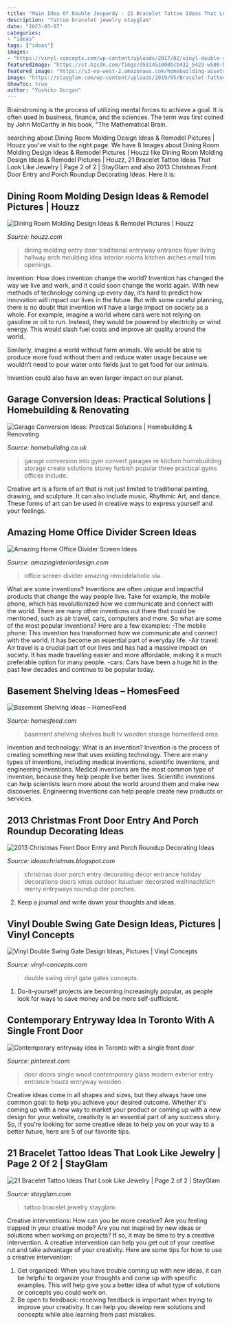 ```yaml
---
title: "Main Idea Of Double Jeopardy - 21 Bracelet Tattoo Ideas That Look Like Jewelry"
description: "Tattoo bracelet jewelry stayglam"
date: "2023-03-07"
categories:
- "ideas"
tags: ["ideas"]
images:
- "https://vinyl-concepts.com/wp-content/uploads/2017/02/vinyl-double-swing-gate-14.jpg"
featuredImage: "https://st.hzcdn.com/fimgs/d581451000bcb432_5423-w500-h666-b0-p0--traditional-entry.jpg"
featured_image: "https://s3-eu-west-2.amazonaws.com/homebuilding-assets/prodwebsite/content/uploads/2015/03/30113948/home-gym-garage-conversion.jpg"
image: "https://stayglam.com/wp-content/uploads/2019/05/Bracelet-Tattoo-Ideas.jpg"
ShowToc: true
author: "Yoshiko Durgan"
---
```



Brainstroming is the process of utilizing mental forces to achieve a goal. It is often used in business, finance, and the sciences. The term was first coined by John McCarthy in his book, "The Mathematical Brain.

	

		
searching about Dining Room Molding Design Ideas &amp; Remodel Pictures | Houzz you've visit to the right page. We have 8 Images about Dining Room Molding Design Ideas &amp; Remodel Pictures | Houzz like Dining Room Molding Design Ideas &amp; Remodel Pictures | Houzz, 21 Bracelet Tattoo Ideas That Look Like Jewelry | Page 2 of 2 | StayGlam and also 2013 Christmas Front Door Entry and Porch Roundup Decorating Ideas. Here it is:
		
    
## Dining Room Molding Design Ideas &amp; Remodel Pictures | Houzz

<img loading=lazy src="https://st.hzcdn.com/fimgs/d581451000bcb432_5423-w500-h666-b0-p0--traditional-entry.jpg" onerror="this.onerror=null;this.src='https://tse2.mm.bing.net/th?id=OIP.jfC_ukTUOzdDvNPf4GiRyQHaJ3&amp;pid=15.1';" alt="Dining Room Molding Design Ideas &amp; Remodel Pictures | Houzz">

_Source: houzz.com_

>dining molding entry door traditional entryway entrance foyer living hallway arch moulding idea interior rooms kitchen arches email trim openings. 

	

Invention: How does invention change the world?
Invention has changed the way we live and work, and it could soon change the world again. With new methods of technology coming up every day, it’s hard to predict how innovation will impact our lives in the future. But with some careful planning, there is no doubt that invention will have a large impact on society as a whole. 
For example, imagine a world where cars were not relying on gasoline or oil to run. Instead, they would be powered by electricity or wind energy. This would slash fuel costs and improve air quality around the world. 

Similarly, imagine a world without farm animals. We would be able to produce more food without them and reduce water usage because we wouldn’t need to pour water onto fields just to get food for our animals. 

 Invention could also have an even larger impact on our planet.

    
## Garage Conversion Ideas: Practical Solutions | Homebuilding &amp; Renovating

<img loading=lazy src="https://s3-eu-west-2.amazonaws.com/homebuilding-assets/prodwebsite/content/uploads/2015/03/30113948/home-gym-garage-conversion.jpg" onerror="this.onerror=null;this.src='https://tse3.mm.bing.net/th?id=OIP.XR0j7ekpoaIk0-lfGFt2wgHaE7&amp;pid=15.1';" alt="Garage Conversion Ideas: Practical Solutions | Homebuilding &amp; Renovating">

_Source: homebuilding.co.uk_

>garage conversion into gym convert garages re kitchen homebuilding storage create solutions storey furbish popular three practical gyms offices include. 

	

Creative art is a form of art that is not just limited to traditional painting, drawing, and sculpture. It can also include music, Rhythmic Art, and dance. These forms of art can be used in creative ways to express yourself and your feelings.

    
## Amazing Home Office Divider Screen Ideas

<img loading=lazy src="http://www.amazinginteriordesign.com/wp-content/uploads/2017/05/Amazing-Home-Office-Divider-Screen-Ideas-1.jpg" onerror="this.onerror=null;this.src='https://tse2.mm.bing.net/th?id=OIP.xYeUUsRUsMlg6DjfGZfUQgHaLK&amp;pid=15.1';" alt="Amazing Home Office Divider Screen Ideas">

_Source: amazinginteriordesign.com_

>office screen divider amazing remodelaholic via. 

	

What are some inventions?
Inventions are often unique and impactful products that change the way people live. Take for example, the mobile phone, which has revolutionized how we communicate and connect with the world. There are many other inventions out there that could be mentioned, such as air travel, cars, computers and more. So what are some of the most popular inventions? Here are a few examples: 
-The mobile phone: This invention has transformed how we communicate and connect with the world. It has become an essential part of everyday life. 
-Air travel: Air travel is a crucial part of our lives and has had a massive impact on society. It has made travelling easier and more affordable, making it a much preferable option for many people. 
-cars: Cars have been a huge hit in the past few decades and continue to be popular today.

    
## Basement Shelving Ideas – HomesFeed

<img loading=lazy src="https://homesfeed.com/wp-content/uploads/2015/08/Built-in-shelves-made-from-wooden-stained-in-black-some-picture-frames-a-flat-TV-some-media-players-cozy-sofa-with-pillows-wooden-coffee-table-smooth-and-beautiful-black-and-purple-wool-rug.jpg" onerror="this.onerror=null;this.src='https://tse3.mm.bing.net/th?id=OIP.MHbsArFWEOWi3HAsyTNBuwHaFj&amp;pid=15.1';" alt="Basement Shelving Ideas – HomesFeed">

_Source: homesfeed.com_

>basement shelving shelves built tv wooden storage homesfeed area. 

	

Invention and technology: What is an invention?
Invention is the process of creating something new that uses existing technology. There are many types of inventions, including medical inventions, scientific inventions, and engineering inventions. Medical inventions are the most common type of invention, because they help people live better lives. Scientific inventions can help scientists learn more about the world around them and make new discoveries. Engineering inventions can help people create new products or services.

    
## 2013 Christmas Front Door Entry And Porch Roundup Decorating Ideas

<img loading=lazy src="http://1.bp.blogspot.com/-QF5IZYoXrs8/VIegHzzYoFI/AAAAAAAAA80/p3pU7kUfp-E/s1600/Christmas-entry-porch_03.jpg" onerror="this.onerror=null;this.src='https://tse3.mm.bing.net/th?id=OIP.te_zCz8NWM79cPnn99iEcAHaLH&amp;pid=15.1';" alt="2013 Christmas Front Door Entry and Porch Roundup Decorating Ideas">

_Source: ideaschristmas.blogspot.com_

>christmas door porch entry decorating decor entrance holiday decorations doors xmas outdoor haustuer decorated weihnachtlich merry entryways roundup der porches. 

	

2. Keep a journal and write down your thoughts and ideas.

    
## Vinyl Double Swing Gate Design Ideas, Pictures | Vinyl Concepts

<img loading=lazy src="https://vinyl-concepts.com/wp-content/uploads/2017/02/vinyl-double-swing-gate-14.jpg" onerror="this.onerror=null;this.src='https://tse4.mm.bing.net/th?id=OIP.jjCp8dpJ6F7q5PCjblna3gHaFj&amp;pid=15.1';" alt="Vinyl Double Swing Gate Design Ideas, Pictures | Vinyl Concepts">

_Source: vinyl-concepts.com_

>double swing vinyl gate gates concepts. 

	

1. Do-it-yourself projects are becoming increasingly popular, as people look for ways to save money and be more self-sufficient.

    
## Contemporary Entryway Idea In Toronto With A Single Front Door

<img loading=lazy src="https://i.pinimg.com/originals/86/8a/2d/868a2d9b833b57daca6e6bd015c46613.jpg" onerror="this.onerror=null;this.src='https://tse3.mm.bing.net/th?id=OIP.Fu95mFx6UyN7OZylI0no2gHaJ4&amp;pid=15.1';" alt="Contemporary entryway idea in Toronto with a single front door">

_Source: pinterest.com_

>door doors single wood contemporary glass modern exterior entry entrance houzz entryway wooden. 

	

Creative ideas come in all shapes and sizes, but they always have one common goal: to help you achieve your desired outcome. Whether it's coming up with a new way to market your product or coming up with a new design for your website, creativity is an essential part of any success story. So, if you're looking for some creative ideas to help you on your way to a better future, here are 5 of our favorite tips.

    
## 21 Bracelet Tattoo Ideas That Look Like Jewelry | Page 2 Of 2 | StayGlam

<img loading=lazy src="https://stayglam.com/wp-content/uploads/2019/05/Bracelet-Tattoo-Ideas.jpg" onerror="this.onerror=null;this.src='https://tse2.mm.bing.net/th?id=OIP.jH3Lh1QhGuXAxrmPUE6xPwHaEf&amp;pid=15.1';" alt="21 Bracelet Tattoo Ideas That Look Like Jewelry | Page 2 of 2 | StayGlam">

_Source: stayglam.com_

>tattoo bracelet jewelry stayglam. 

	

Creative interventions: How can you be more creative?
Are you feeling trapped in your creative mode? Are you not inspired by new ideas or solutions when working on projects? If so, it may be time to try a creative intervention. A creative intervention can help you get out of your creative rut and take advantage of your creativity. Here are some tips for how to use a creative intervention: 
1. Get organized: When you have trouble coming up with new ideas, it can be helpful to organize your thoughts and come up with specific examples. This will help give you a better idea of what type of solutions or concepts you could work on. 
2. Be open to feedback: receiving feedback is important when trying to improve your creativity. It can help you develop new solutions and concepts while also learning from past mistakes. 

